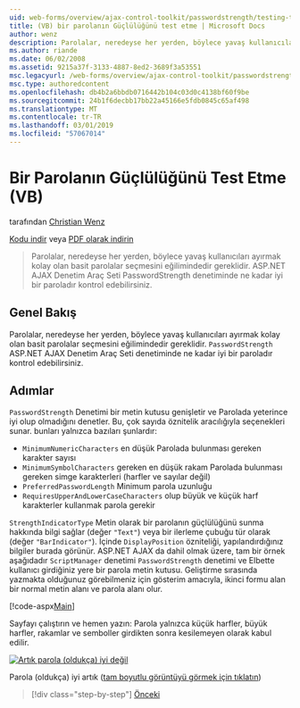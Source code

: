 ```yaml
---
uid: web-forms/overview/ajax-control-toolkit/passwordstrength/testing-the-strength-of-a-password-vb
title: (VB) bir parolanın Güçlülüğünü test etme | Microsoft Docs
author: wenz
description: Parolalar, neredeyse her yerden, böylece yavaş kullanıcıları ayırmak kolay olan basit parolalar seçmesini eğilimindedir gereklidir. ASP PasswordStrength denetimi. N...
ms.author: riande
ms.date: 06/02/2008
ms.assetid: 9215a37f-3133-4887-8ed2-3689f3a53551
msc.legacyurl: /web-forms/overview/ajax-control-toolkit/passwordstrength/testing-the-strength-of-a-password-vb
msc.type: authoredcontent
ms.openlocfilehash: db4b2a6bbdb0716442b104c03d0c4138bf60f9be
ms.sourcegitcommit: 24b1f6decbb17bb22a45166e5fdb0845c65af498
ms.translationtype: MT
ms.contentlocale: tr-TR
ms.lasthandoff: 03/01/2019
ms.locfileid: "57067014"
---
```

<a name="testing-the-strength-of-a-password-vb"></a>Bir Parolanın Güçlülüğünü Test Etme (VB)
====================
tarafından [Christian Wenz](https://github.com/wenz)

[Kodu indir](http://download.microsoft.com/download/9/3/f/93f8daea-bebd-4821-833b-95205389c7d0/PasswordStrength0.vb.zip) veya [PDF olarak indirin](http://download.microsoft.com/download/2/d/c/2dc10e34-6983-41d4-9c08-f78f5387d32b/passwordstrength0VB.pdf)

> Parolalar, neredeyse her yerden, böylece yavaş kullanıcıları ayırmak kolay olan basit parolalar seçmesini eğilimindedir gereklidir. ASP.NET AJAX Denetim Araç Seti PasswordStrength denetiminde ne kadar iyi bir paroladır kontrol edebilirsiniz.


## <a name="overview"></a>Genel Bakış

Parolalar, neredeyse her yerden, böylece yavaş kullanıcıları ayırmak kolay olan basit parolalar seçmesini eğilimindedir gereklidir. `PasswordStrength` ASP.NET AJAX Denetim Araç Seti denetiminde ne kadar iyi bir paroladır kontrol edebilirsiniz.

## <a name="steps"></a>Adımlar

`PasswordStrength` Denetimi bir metin kutusu genişletir ve Parolada yeterince iyi olup olmadığını denetler. Bu, çok sayıda öznitelik aracılığıyla seçenekleri sunar. bunları yalnızca bazıları şunlardır:

- `MinimumNumericCharacters` en düşük Parolada bulunması gereken karakter sayısı
- `MinimumSymbolCharacters` gereken en düşük rakam Parolada bulunması gereken simge karakterleri (harfler ve sayılar değil)
- `PreferredPasswordLength` Minimum parola uzunluğu
- `RequiresUpperAndLowerCaseCharacters` olup büyük ve küçük harf karakterler kullanmak parola gerekir

`StrengthIndicatorType` Metin olarak bir parolanın güçlülüğünü sunma hakkında bilgi sağlar (değer `"Text"`) veya bir ilerleme çubuğu tür olarak (değer `"BarIndicator"`). İçinde `DisplayPosition` özniteliği, yapılandırdığınız bilgiler burada görünür. ASP.NET AJAX da dahil olmak üzere, tam bir örnek aşağıdadır `ScriptManager` denetimi `PasswordStrength` denetimi ve Elbette kullanıcı girdiğiniz yere bir parola metin kutusu. Geliştirme sırasında yazmakta olduğunuz görebilmeniz için gösterim amacıyla, ikinci formu alan bir normal metin alanı ve parola alanı olur.

[!code-aspx[Main](testing-the-strength-of-a-password-vb/samples/sample1.aspx)]

Sayfayı çalıştırın ve hemen yazın: Parola yalnızca küçük harfler, büyük harfler, rakamlar ve semboller girdikten sonra kesilemeyen olarak kabul edilir.


[![Artık parola (oldukça) iyi değil](testing-the-strength-of-a-password-vb/_static/image2.png)](testing-the-strength-of-a-password-vb/_static/image1.png)

Parola (oldukça) iyi artık ([tam boyutlu görüntüyü görmek için tıklatın](testing-the-strength-of-a-password-vb/_static/image3.png))

> [!div class="step-by-step"]
> [Önceki](testing-the-strength-of-a-password-cs.md)
